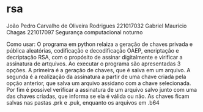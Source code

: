 # rsa

João Pedro Carvalho de Oliveira Rodrigues 221017032
Gabriel Maurício Chagas 221017097
Segurança computacional noturno

Como usar:
O programa em python relaiza a geração de chaves privada e pública aleatórias, codificação e decodificação OAEP, encriptação e decriptação RSA, com o propósito de assinar digitalmente e virificar a assinatura de artquivos.
Ao executar o programa são apresentadas 3 opções. A primeira é a geração de chaves, que é salva em um arquivo. A segunda é a realização da assinatura a partir de uma chave criada pela opção anterior, que salva um arquivo assidano com a chave selecionada. Por fim é possível verificar a assinatura de um arquivo salvo junto com uma das chaves criadas, que informa se ela é válida ou não. As chaves ficam salvas nas pastas .prk e .puk, enquanto os arquivos em .b64
